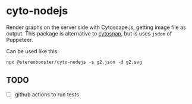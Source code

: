 # cyto-nodejs

Render graphs on the server side with Cytoscape.js, getting image file as output. This package is alternative to [cytosnap](https://github.com/cytoscape/cytosnap), but is uses `jsdom` of Puppeteer.

Can be used like this:

```
npx @stereobooster/cyto-nodejs -s g2.json -d g2.svg
```

## TODO

- [ ] github actions to run tests
